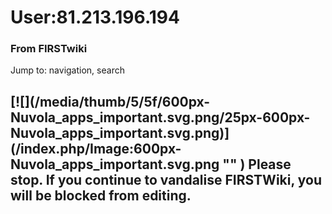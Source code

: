 # User:81.213.196.194

### From FIRSTwiki

Jump to: navigation, search

[![](/media/thumb/5/5f/600px-Nuvola_apps_important.svg.png/25px-600px-
Nuvola_apps_important.svg.png)](/index.php/Image:600px-
Nuvola_apps_important.svg.png "" ) Please stop. If you continue to vandalise
FIRSTWiki, you will be blocked from editing.  
---  
  
